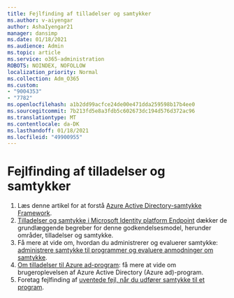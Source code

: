 ```yaml
---
title: Fejlfinding af tilladelser og samtykker
ms.author: v-aiyengar
author: AshaIyengar21
manager: dansimp
ms.date: 01/18/2021
ms.audience: Admin
ms.topic: article
ms.service: o365-administration
ROBOTS: NOINDEX, NOFOLLOW
localization_priority: Normal
ms.collection: Adm_O365
ms.custom:
- "9004353"
- "7782"
ms.openlocfilehash: a1b2dd99acfce24de00e471dda259598b17b4ee0
ms.sourcegitcommit: 7b213fd5e8a3fdb5c602673dc194d576d372ac96
ms.translationtype: MT
ms.contentlocale: da-DK
ms.lasthandoff: 01/18/2021
ms.locfileid: "49900955"
---
```

# <a name="troubleshoot-permissions-and-consents"></a>Fejlfinding af tilladelser og samtykker

1. Læs denne artikel for at forstå [Azure Active Directory-samtykke Framework](https://docs.microsoft.com/azure/active-directory/develop/consent-framework).
1. [Tilladelser og samtykke i Microsoft Identity platform Endpoint](https://docs.microsoft.com/azure/active-directory/develop/v2-permissions-and-consent) dækker de grundlæggende begreber for denne godkendelsesmodel, herunder områder, tilladelser og samtykke.
1. Få mere at vide om, hvordan du administrerer og evaluerer samtykke: [administrere samtykke til programmer og evaluere anmodninger om samtykke](https://docs.microsoft.com/azure/active-directory/manage-apps/manage-consent-requests#evaluating-a-request-for-tenant-wide-admin-consent).
1. [Om tilladelser til Azure ad-program](https://docs.microsoft.com/azure/active-directory/develop/application-consent-experience): få mere at vide om brugeroplevelsen af Azure Active Directory (Azure ad)-program.
1. Foretag fejlfinding af [uventede fejl, når du udfører samtykke til et program](https://docs.microsoft.com/azure/active-directory/manage-apps/application-sign-in-unexpected-user-consent-error).

